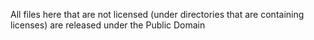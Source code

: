 All files here that are not licensed (under directories that are containing
licenses) are released under the Public Domain
